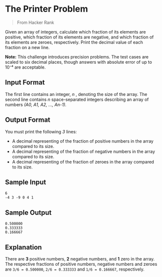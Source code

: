 # The Printer Problem
> From Hacker Rank

Given an array of integers, calculate which fraction of its elements are positive, which fraction of its elements are negative, and which fraction of its elements are zeroes, respectively. Print the decimal value of each fraction on a new line.

**Note:** This challenge introduces precision problems. The test cases are scaled to six decimal places, though answers with absolute error of up to 10⁻⁴ are acceptable.

## Input Format
The first line contains an integer, *n* , denoting the size of the array. 
The second line contains *n* space-separated integers describing an array of numbers *(A0, A1, A2, ..., An-1).*

## Output Format

You must print the following *3* lines:

- A decimal representing of the fraction of positive numbers in the array compared to its size.
- A decimal representing of the fraction of negative numbers in the array compared to its size.
- A decimal representing of the fraction of zeroes in the array compared to its size.

## Sample Input
```
6
-4 3 -9 0 4 1
```

## Sample Output
```
0.500000
0.333333
0.166667
```

## Explanation
There are **3** positive numbers, **2** negative numbers, and **1** zero in the array. 
The respective fractions of positive numbers, negative numbers and zeroes are `3/6 = 0.500000`, `2/6 = 0.333333` and `1/6 = 0.166667`, respectively.